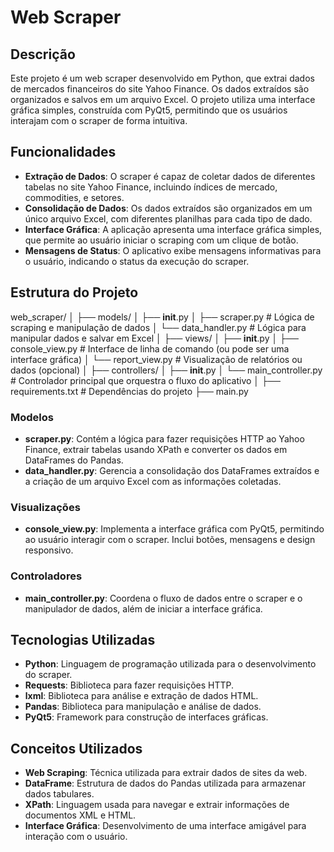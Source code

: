 # Web Scraper

## Descrição

Este projeto é um web scraper desenvolvido em Python, que extrai dados de mercados financeiros do site Yahoo Finance. Os dados extraídos são organizados e salvos em um arquivo Excel. O projeto utiliza uma interface gráfica simples, construída com PyQt5, permitindo que os usuários interajam com o scraper de forma intuitiva.

## Funcionalidades

- **Extração de Dados**: O scraper é capaz de coletar dados de diferentes tabelas no site Yahoo Finance, incluindo índices de mercado, commodities, e setores.
- **Consolidação de Dados**: Os dados extraídos são organizados em um único arquivo Excel, com diferentes planilhas para cada tipo de dado.
- **Interface Gráfica**: A aplicação apresenta uma interface gráfica simples, que permite ao usuário iniciar o scraping com um clique de botão.
- **Mensagens de Status**: O aplicativo exibe mensagens informativas para o usuário, indicando o status da execução do scraper.

## Estrutura do Projeto

web_scraper/
│
├── models/
│   ├── __init__.py
│   ├── scraper.py          # Lógica de scraping e manipulação de dados
│   └── data_handler.py     # Lógica para manipular dados e salvar em Excel
│
├── views/
│   ├── __init__.py
│   ├── console_view.py     # Interface de linha de comando (ou pode ser uma interface gráfica)
│   └── report_view.py      # Visualização de relatórios ou dados (opcional)
│
├── controllers/
│   ├── __init__.py
│   └── main_controller.py   # Controlador principal que orquestra o fluxo do aplicativo
│
├── requirements.txt         # Dependências do projeto
├── main.py


### Modelos

- **scraper.py**: Contém a lógica para fazer requisições HTTP ao Yahoo Finance, extrair tabelas usando XPath e converter os dados em DataFrames do Pandas.
- **data_handler.py**: Gerencia a consolidação dos DataFrames extraídos e a criação de um arquivo Excel com as informações coletadas.

### Visualizações

- **console_view.py**: Implementa a interface gráfica com PyQt5, permitindo ao usuário interagir com o scraper. Inclui botões, mensagens e design responsivo.

### Controladores

- **main_controller.py**: Coordena o fluxo de dados entre o scraper e o manipulador de dados, além de iniciar a interface gráfica.

## Tecnologias Utilizadas

- **Python**: Linguagem de programação utilizada para o desenvolvimento do scraper.
- **Requests**: Biblioteca para fazer requisições HTTP.
- **lxml**: Biblioteca para análise e extração de dados HTML.
- **Pandas**: Biblioteca para manipulação e análise de dados.
- **PyQt5**: Framework para construção de interfaces gráficas.

## Conceitos Utilizados

- **Web Scraping**: Técnica utilizada para extrair dados de sites da web.
- **DataFrame**: Estrutura de dados do Pandas utilizada para armazenar dados tabulares.
- **XPath**: Linguagem usada para navegar e extrair informações de documentos XML e HTML.
- **Interface Gráfica**: Desenvolvimento de uma interface amigável para interação com o usuário.


